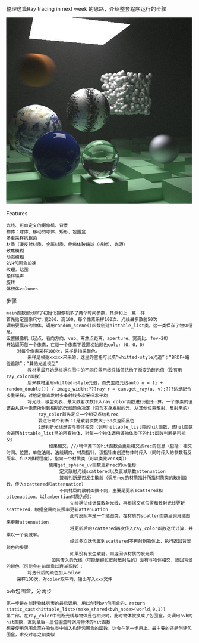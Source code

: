整理这篇Ray tracing in next week 的思路，介绍整套程序运行的步骤

![image](https://github.com/spike-srj/CG/blob/main/ray%20tracing%20in%20next%20week/v2-460d12c611ba27f071c9977864c6a2d0_1440w.jpeg)

Features

    光线、可自定义的摄像机、背景
    物体：球体、移动的球体、矩形、包围盒    
    多重采样抗锯齿    
    材质（漫反射材质、金属材质、绝缘体玻璃球（折射）、光源）
    散焦模糊
    动态模糊
    BVH包围盒加速
    纹理，贴图
    柏林噪声
    旋转
    体积体volumes
    
步骤

    main函数部分除了初始化摄像机多了两个时间参数，其余和上一篇一样
    首先给定图像尺寸.宽200、高100、每个像素采样100次、光线最多散射50次
    调用要展示的物体，调用random_scene()函数创建hittable_list类。这一类保存了物体信息。
    设置摄像机（起点、看向方向、vup、离焦点距离、aperture、宽高比、fov=20）
    开始遍历每一个像素，在每一个像素下设置初始颜色color（0，0，0）
        对每个像素采样100次，采样是指采颜色。
            采样是根据xxxxx来采的，这里的空格可以填“whitted-style光追”；“BRDF+路径追踪”；“其他光追模型”
            教材里最开始是根据在图中的不同位置用线性插值法给了渐变的颜色值（没有用ray_color函数）
            后来教材里用whitted-style光追，首先生成光线auto u = (i + random_double()) / image_width;???ray r = cam.get_ray(u, v);???这是配合多重采样，对给定像素发射多条射线多次采样求平均
            将光线、模型列表、最大散射次数传入ray_color函数进行递归计算。一个像素的值该由从这一像素所射到相机的光线颜色决定（包含本身发射的光、从其他位置散射、反射来的）
                ray_color首先定义一个相交点结构rec
                要进行两个判断：1是散射次数大于50次返回黑色
                2是判断光线是否与物体相交（调用hittable_list类的hit函数，该hit函数会遍历hittable_list里的所有物体，对每一个物体调用该物体类下的hit函数判断是否相交）
                    如果相交，///物体类下的hit函数会更新相交点rec的信息（包括：相交时间、位置、单位法线、法线朝向、材质指针，该指针由创建物体时传入（同时传入的参数有反照率、fuzz模糊程度），指向一个材质类（可以类比vec3类））
                    使用get_sphere_uv函数更新rec的uv坐标    
                        定义散射光线scattered以及衰减系数attenuation
                        接着判断是否发生散射（调用rec的材质指针所指材质类的散射函数，传入scattered和attenuation）
                        不同材质的散射函数不同，主要是更新scattered和attenuation。以lambertian材质为例：
                            先根据法线计算散射光线，再根据交点位置和散射光线更新scattered，根据金属的反照率更新attenuation
                            此时反照率是一个贴图类，在材质的scatter函数里调用贴图来更新attenuation
                            将更新后的scattered再次传入ray_color函数迭代计算，并乘以一个衰减率。
                            经过多次迭代直到scattered不再射到物体上，执行返回背景颜色的步骤                       
                            如果没有发生散射，则返回该材质的发光项                        
                     如果传入的光线（可能是经过反射散射后的）没有与物体相交，返回背景的颜色（可能会在前面乘以衰减系数）；
            将迭代后的颜色加入color
        采样100次，对color取平均，输出写入xxx文件
    
    
     
bvh包围盒，分两步

    第一步是在创建物体列表的最后调用，用以创建bvh包围盒的，return static_cast<hittable_list>(make_shared<bvh_node>(world,0,1))
    第二部，在ray_color中判断光线与物体是否相交时，此时物体被换成了包围盒，先调用bvh的hit函数，直到最后一层包围盒时调用物体的hit函数
    想要使用包围盒需在物体类中加入构建包围盒的函数，这会在第一步用上。最主要的还是创建包围盒，求交时与之前类似
             
